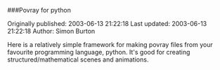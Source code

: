 ###Povray for python

Originally published: 2003-06-13 21:22:18
Last updated: 2003-06-13 21:22:18
Author: Simon Burton

 Here is a relatively simple framework for making povray files from your favourite programming language, python. It's good for creating structured/mathematical scenes and animations.